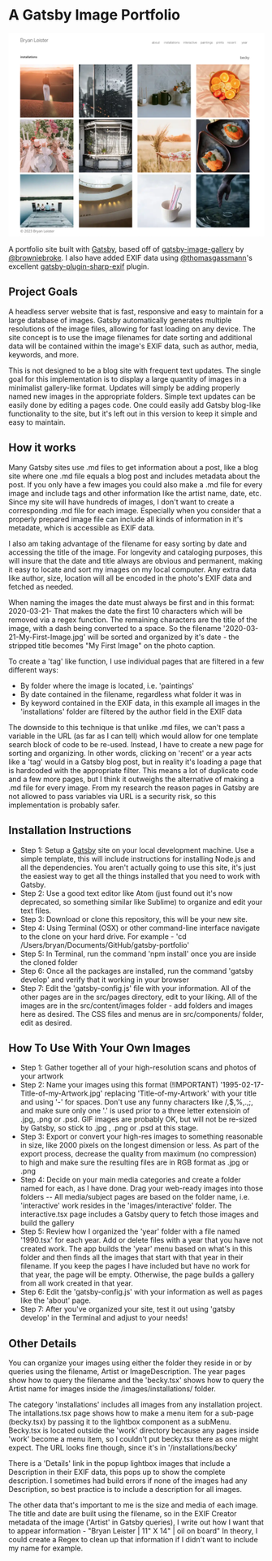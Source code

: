 # A Gatsby Image Portfolio

![gatsby portfolio screenshot](screenshot.png)

A portfolio site built with [Gatsby](https://www.gatsbyjs.com/), based off of [gatsby-image-gallery](https://github.com/browniebroke/gatsby-image-gallery) by [@browniebroke](https://github.com/browniebroke). I also have added EXIF data using [@thomasgassmann](https://github.com/thomasgassmann)'s excellent [gatsby-plugin-sharp-exif](https://github.com/thomasgassmann/gatsby-plugin-sharp-exif) plugin.

## Project Goals

A headless server website that is fast, responsive and easy to maintain for a large database of images. Gatsby automatically generates multiple resolutions of the image files, allowing for fast loading on any device. The site concept is to use the image filenames for date sorting and additional data will be contained within the image's EXIF data, such as author, media, keywords, and more.

This is not designed to be a blog site with frequent text updates. The single goal for this implementation is to display a large quantity of images in a minimalist gallery-like format. Updates will simply be adding properly named new images in the appropriate folders. Simple text updates can be easily done by editing a pages code. One could easily add Gatsby blog-like functionality to the site, but it's left out in this version to keep it simple and easy to maintain.

## How it works

Many Gatsby sites use .md files to get information about a post, like a blog site where one .md file equals a blog post and includes metadata about the post. If you only have a few images you could also make a .md file for every image and include tags and other information like the artist name, date, etc. Since my site will have hundreds of images, I don't want to create a corresponding .md file for each image. Especially when you consider that a properly prepared image file can include all kinds of information in it's metadate, which is accessible as EXIF data. 

I also am taking advantage of the filename for easy sorting by date and accessing the title of the image. For longevity and cataloging purposes, this will insure that the date and title always are obvious and permanent, making it easy to locate and sort my images on my local computer. Any extra data like author, size, location will all be encoded in the photo's EXIF data and fetched as needed. 

When naming the images the date must always be first and in this format:  2020-03-21-  That makes the date the first 10 characters which will be removed via a regex function. The remaining characters are the title of the image, with a dash being converted to a space. So the filename '2020-03-21-My-First-Image.jpg' will be sorted and organized by it's date - the stripped title becomes "My First Image" on the photo caption.

To create a 'tag' like function, I use individual pages that are filtered in a few different ways:
- By folder where the image is located, i.e. 'paintings'
- By date contained in the filename, regardless what folder it was in
- By keyword contained in the EXIF data, in this example all images in the 'installations' folder are filtered by the author field in the EXIF data

The downside to this technique is that unlike .md  files, we can't pass a variable in the URL (as far as I can tell) which would allow for one template search block of code to be re-used. Instead, I have to create a new page for sorting and organizing. In other words, clicking on 'recent' or a year acts like a 'tag' would in a Gatsby blog post, but in reality it's loading a page that is hardcoded with the appropriate filter. This means a lot of duplicate code and a few more pages, but I think it outweighs the alternative of making a .md file for every image. From my research the reason pages in Gatsby are not allowed to pass variables via URL is a security risk, so this implementation is probably safer.

## Installation Instructions

- Step 1: Setup a [Gatsby](https://www.gatsbyjs.com/) site on your local development machine. Use a simple template, this will include instructions for installing Node.js and all the dependencies. You aren't actually going to use this site, it's just the easiest way to get all the things installed that you need to work with Gatsby.
- Step 2: Use a good text editor like Atom (just found out it's now deprecated, so something similar like Sublime) to organize and edit your text files.
- Step 3: Download or clone this repository, this will be your new site.
- Step 4: Using Terminal (OSX) or other command-line interface navigate to the clone on your hard drive. For example - 'cd /Users/bryan/Documents/GitHub/gatsby-portfolio'
- Step 5: In Terminal, run the command 'npm install' once you are inside the cloned folder
- Step 6: Once all the packages are installed, run the command 'gatsby develop' and verify that it working in your browser
- Step 7: Edit the 'gatsby-config.js' file with your information. All of the other pages are in the src/pages directory, edit to your liking. All of the images are in the src/content/images folder - add folders and images here as desired. The CSS files and menus are in src/components/ folder, edit as desired.

## How To Use With Your Own Images

- Step 1: Gather together all of your high-resolution scans and photos of your artwork
- Step 2: Name your images using this format (!IMPORTANT) '1995-02-17-Title-of-my-Artwork.jpg' replacing 'Title-of-my-Artwork' with your title and using '-' for spaces. Don't use any funny characters like /,$,%,.,;, and make sure only one '.' is used prior to a three letter extensioin of .jpg, .png or .psd. GIF images are probably OK, but will not be re-sized by Gatsby, so stick to .jpg , .png or .psd at this stage.
- Step 3: Export or convert your high-res images to something reasonable in size, like 2000 pixels on the longest dimension or less. As part of the export process, decrease the quality from maximum (no compression) to high and make sure the resulting files are in RGB format as .jpg or .png
- Step 4: Decide on your main media categories and create a folder named for each, as I have done. Drag your web-ready images into those folders
-- All media/subject pages are based on the folder name, i.e. 'interactive' work resides in the 'images/interactive' folder. The interactive.tsx page includes a Gatsby query to fetch those images and build the gallery
- Step 5: Review how I organized the 'year' folder with a file named '1990.tsx' for each year. Add or delete files with a year that you have not created work. The app builds the 'year' menu based on what's in this folder and then finds all the images that start with that year in their filename. If you keep the pages I have included but have no work for that year, the page will be empty. Otherwise, the page builds a gallery from all work created in that year.
- Step 6: Edit the 'gatsby-config.js' with your information as well as pages like the 'about' page.
- Step 7: After you've organized your site, test it out using 'gatsby develop' in the Terminal and adjust to your needs!

## Other Details

You can organize your images using either the folder they reside in or by queries using the filename, Artist or ImageDescription. The year pages show how to query the filename and the 'becky.tsx' shows how to query the Artist name for images inside the /images/installations/ folder.

The category 'installations' includes all images from any installation project. The intallations.tsx page shows how to make a menu item for a sub-page (becky.tsx) by passing it to the lightbox component as a subMenu. Becky.tsx is located outside the 'work' directory because any pages inside 'work' become a menu item, so I couldn't put becky.tsx there as one might expect. The URL looks fine though, since it's in '/installations/becky'

There is a 'Details' link in the popup lightbox images that include a Description in their EXIF data, this pops up to show the complete description. I sometimes had build errors if none of the images had any Description, so best practice is to include a description for all images.

The other data that's important to me is the size and media of each image. The title and date are built using the filename, so in the EXIF Creator metadata of the image ('Artist' in Gatsby queries), I write out how I want that to appear information - "Bryan Leister | 11" X 14" | oil on board"  In theory, I could create a Regex to clean up that information if I didn't want to include my name for example.   

